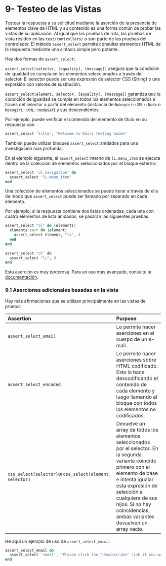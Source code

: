 # 9- Testeo de las Vistas

Testear la respuesta a su solicitud mediante la aserción de la presencia de elementos clave de HTML y su contenido es una forma común de probar las vistas de su aplicación. Al igual que las pruebas de ruta, las pruebas de vista residen en las `test/controllers/` o son parte de las pruebas del controlador. El método `assert_select` permite consultar elementos HTML de la respuesta mediante una sintaxis simple pero potente.

Hay dos formas de `assert_select`:

`assert_select(selector, [equality], [message])` asegura que la condición de igualdad se cumpla en los elementos seleccionados a través del selector. El selector puede ser una expresión de selector CSS \(String\) o una expresión con valores de sustitución.

`assert_select(element, selector, [equality], [message])` garantiza que la condición de igualdad se cumpla en todos los elementos seleccionados a través del selector a partir del elemento \(instancia de `Nokogiri::XML::Node` o `Nokogiri::XML::NodeSet`\) y sus descendientes.

Por ejemplo, puede verificar el contenido del elemento de título en su respuesta con:

```ruby
assert_select 'title', "Welcome to Rails Testing Guide"
```

También puede utilizar bloques `assert_select` anidados para una investigación más profunda.

En el ejemplo siguiente, el `assert_select` interno de `li.menu_item` se ejecuta dentro de la colección de elementos seleccionados por el bloque externo:

```ruby
assert_select 'ul.navigation' do
  assert_select 'li.menu_item'
end
```

Una colección de elementos seleccionados se puede iterar a través de ella de modo que `assert_select` puede ser llamado por separado en cada elemento.

Por ejemplo, si la respuesta contiene dos listas ordenadas, cada una con cuatro elementos de lista anidados, se pasarán las siguientes pruebas.

```ruby
assert_select "ol" do |elements|
  elements.each do |element|
    assert_select element, "li", 4
  end
end
 
assert_select "ol" do
  assert_select "li", 8
end
```

Esta aserción es muy poderosa. Para un uso más avanzado, consulte la [documentación](https://github.com/rails/rails-dom-testing/blob/master/lib/rails/dom/testing/assertions/selector_assertions.rb).

### 9.1 Aserciones adicionales basadas en la vista

Hay más afirmaciones que se utilizan principalmente en las vistas de prueba:

| Assertion | Purpose |
| :--- | :--- |
| `assert_select_email` | Le permite hacer aserciones en el cuerpo de un e-mail.. |
| `assert_select_encoded` | Le permite hacer aserciones sobre HTML codificado. Esto lo hace descodificando el contenido de cada elemento y luego llamando al bloque con todos los elementos no codificados. |
| `css_select(selector)`or`css_select(element, selector)` | Devuelve un array de todos los elementos seleccionados por el selector. En la segunda variante coincide primero con el elemento de base e intenta igualar esta expresión de selección a cualquiera de sus hijos. Si no hay coincidencias, ambas variantes devuelven un array vacío. |

He aquí un ejemplo de uso de `assert_select_email`:

```ruby
assert_select_email do
  assert_select 'small', 'Please click the "Unsubscribe" link if you want to opt-out.'
end
```



